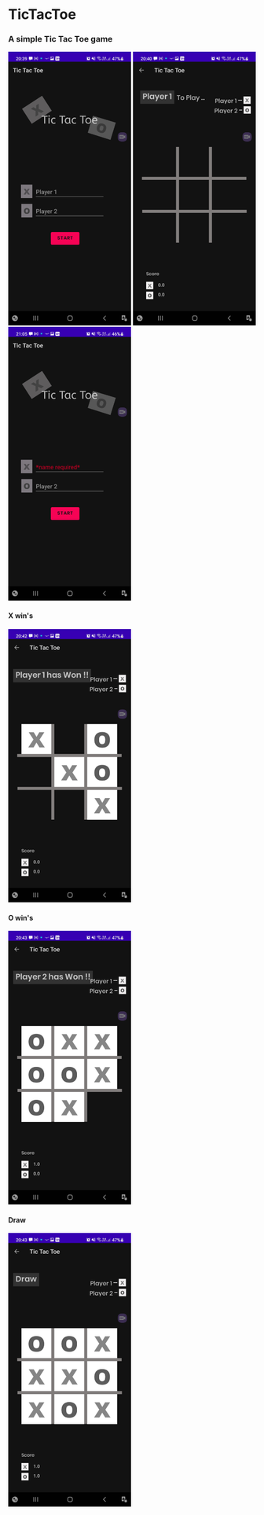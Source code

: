 # TicTacToe
### A simple Tic Tac Toe game 


<img src="screenShots/Screenshot_20211001-203944_Tic Tac Toe.jpg" width="250" title="hover text"> <img src="screenShots/Screenshot_20211001-204032_Tic Tac Toe.jpg" width="250" title="hover text"> <img src="screenShots/Screenshot_20211001-210544_Tic Tac Toe.jpg" width="250" title="hover text">



#### X win's 
<img src="screenShots/Screenshot_20211001-204248_Tic Tac Toe.jpg" width="250" title="hover text">

#### O win's 
<img src="screenShots/Screenshot_20211001-204312_Tic Tac Toe.jpg" width="250" title="hover text">

#### Draw 
<img src="screenShots/Screenshot_20211001-204338_Tic Tac Toe.jpg" width="250" title="hover text">
